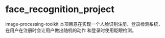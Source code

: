 # face_recognition_project
image-processing-toolkit
本项目意在实现一个人脸识别注册、登录检测系统，在用户在注册时会让用户做出随机的动作
和登录时使用眨眼检测。